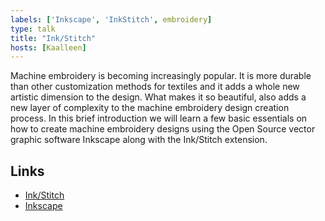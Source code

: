 ```yaml
---
labels: ['Inkscape', 'InkStitch', embroidery]
type: talk
title: "Ink/Stitch"
hosts: [Kaalleen]
---
```


Machine embroidery is becoming increasingly popular. It is more durable
than other customization methods for textiles and it adds a whole new
artistic dimension to the design. What makes it so beautiful, also adds
a new layer of complexity to the machine embroidery design creation
process. In this brief introduction we will learn a few basic
essentials on how to create machine embroidery designs using the Open
Source vector graphic software Inkscape along with the Ink/Stitch
extension.

## Links

* [Ink/Stitch](https://inkstitch.org/)
* [Inkscape](https://inkscape.org/)
